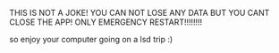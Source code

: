 THIS IS NOT A JOKE!
YOU CAN NOT LOSE ANY DATA BUT YOU CANT CLOSE THE APP! ONLY EMERGENCY RESTART!!!!!!!!


so enjoy your computer going on a lsd trip :)
